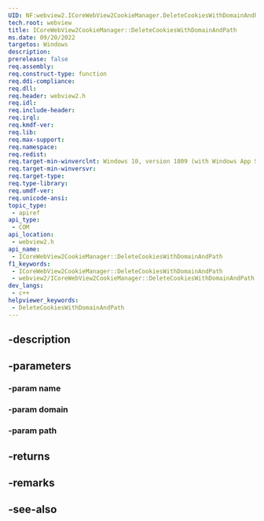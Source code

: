 ```yaml
---
UID: NF:webview2.ICoreWebView2CookieManager.DeleteCookiesWithDomainAndPath
tech.root: webview
title: ICoreWebView2CookieManager::DeleteCookiesWithDomainAndPath
ms.date: 09/20/2022
targetos: Windows
description: 
prerelease: false
req.assembly: 
req.construct-type: function
req.ddi-compliance: 
req.dll: 
req.header: webview2.h
req.idl: 
req.include-header: 
req.irql: 
req.kmdf-ver: 
req.lib: 
req.max-support: 
req.namespace: 
req.redist: 
req.target-min-winverclnt: Windows 10, version 1809 (with Windows App SDK 1.1 or later)
req.target-min-winversvr: 
req.target-type: 
req.type-library: 
req.umdf-ver: 
req.unicode-ansi: 
topic_type:
 - apiref
api_type:
 - COM
api_location:
 - webview2.h
api_name:
 - ICoreWebView2CookieManager::DeleteCookiesWithDomainAndPath
f1_keywords:
 - ICoreWebView2CookieManager::DeleteCookiesWithDomainAndPath
 - webview2/ICoreWebView2CookieManager::DeleteCookiesWithDomainAndPath
dev_langs:
 - c++
helpviewer_keywords:
 - DeleteCookiesWithDomainAndPath
---
```


## -description

## -parameters

### -param name

### -param domain

### -param path

## -returns

## -remarks

## -see-also

